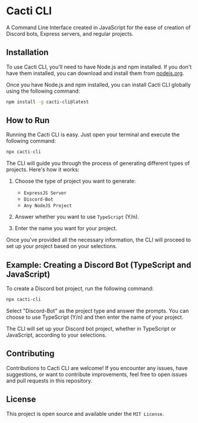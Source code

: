 # Cacti CLI

A Command Line Interface created in JavaScript for the ease of creation of Discord bots, Express servers, and regular projects.

## Installation

To use Cacti CLI, you'll need to have Node.js and npm installed. If you don't have them installed, you can download and install them from [nodejs.org](https://nodejs.org/).

Once you have Node.js and npm installed, you can install Cacti CLI globally using the following command:

```bash
npm install -g cacti-cli@latest
```

## How to Run

Running the Cacti CLI is easy. Just open your terminal and execute the following command:

```bash
npx cacti-cli
```

The CLI will guide you through the process of generating different types of projects. Here's how it works:

1. Choose the type of project you want to generate:
   - `ExpressJS Server`
   - `Discord-Bot`
   - `Any NodeJS Project`

2. Answer whether you want to use `TypeScript` (Y/n).

3. Enter the name you want for your project.

Once you've provided all the necessary information, the CLI will proceed to set up your project based on your selections.

## Example: Creating a Discord Bot (TypeScript and JavaScript)

To create a Discord bot project, run the following command:

```bash
npx cacti-cli
```
Select "Discord-Bot" as the project type and answer the prompts. You can choose to use TypeScript (Y/n) and then enter the name of your project.

The CLI will set up your Discord bot project, whether in TypeScript or JavaScript, according to your selections.

## Contributing

Contributions to Cacti CLI are welcome! If you encounter any issues, have suggestions, or want to contribute improvements, feel free to open issues and pull requests in this repository.

## License

This project is open source and available under the ``MIT License``.